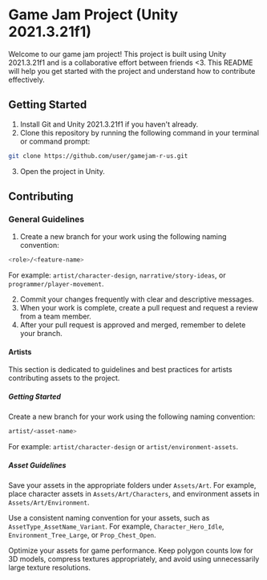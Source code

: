 # Game Jam Project (Unity 2021.3.21f1)

Welcome to our game jam project! This project is built using Unity 2021.3.21f1 and is a collaborative effort between friends <3. This README will help you get started with the project and understand how to contribute effectively.

## Getting Started

1. Install Git and Unity 2021.3.21f1 if you haven't already.
2. Clone this repository by running the following command in your terminal or command prompt:

```bash
git clone https://github.com/user/gamejam-r-us.git
```

3. Open the project in Unity.

## Contributing

### General Guidelines

1. Create a new branch for your work using the following naming convention:

```bash
<role>/<feature-name>
```

For example: `artist/character-design`, `narrative/story-ideas`, or `programmer/player-movement`.

2. Commit your changes frequently with clear and descriptive messages.
3. When your work is complete, create a pull request and request a review from a team member.
4. After your pull request is approved and merged, remember to delete your branch.

#### Artists

This section is dedicated to guidelines and best practices for artists contributing assets to the project.

##### Getting Started

Create a new branch for your work using the following naming convention:

```bash
artist/<asset-name>
```

For example: `artist/character-design` or `artist/environment-assets`.

##### Asset Guidelines

Save your assets in the appropriate folders under `Assets/Art`. For example, place character assets in `Assets/Art/Characters`, and environment assets in `Assets/Art/Environment`.

Use a consistent naming convention for your assets, such as `AssetType_AssetName_Variant`. For example, `Character_Hero_Idle`, `Environment_Tree_Large`, or `Prop_Chest_Open`.

Optimize your assets for game performance. Keep polygon counts low for 3D models, compress textures appropriately, and avoid using unnecessarily large texture resolutions.
